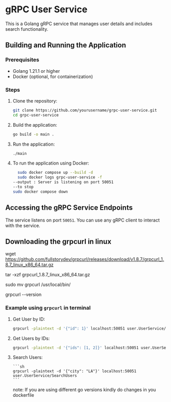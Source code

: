 # gRPC User Service

This is a Golang gRPC service that manages user details and includes search functionality.

## Building and Running the Application

### Prerequisites

- Golang 1.21.1 or higher
- Docker (optional, for containerization)

### Steps

1. Clone the repository:

   ```sh
   git clone https://github.com/yourusername/grpc-user-service.git
   cd grpc-user-service
   ```

2. Build the application:

   ```sh
   go build -o main .
   ```

3. Run the application:

   ```sh
   ./main
   ```

4. To run the application using Docker:

   ```sh
     sudo docker compose up --build -d
     sudo docker logs grpc-user-service -f
   --output : Server is listening on port 50051
   --to stop
   sudo docker compose down
   ```

## Accessing the gRPC Service Endpoints

The service listens on port `50051`. You can use any gRPC client to interact with the service.

## Downloading the grpcurl in linux

wget https://github.com/fullstorydev/grpcurl/releases/download/v1.8.7/grpcurl_1.8.7_linux_x86_64.tar.gz

tar -xzf grpcurl_1.8.7_linux_x86_64.tar.gz

sudo mv grpcurl /usr/local/bin/

grpcurl --version

### Example using `grpcurl` in terminal

1.  Get User by ID:

    ```sh
    grpcurl -plaintext -d '{"id": 1}' localhost:50051 user.UserService/GetUserByID
    ```

2.  Get Users by IDs:

    ```sh
    grpcurl -plaintext -d '{"ids": [1, 2]}' localhost:50051 user.UserService/GetUsersByIDs
    ```

3.  Search Users:

        ```sh
        grpcurl -plaintext -d '{"city": "LA"}' localhost:50051 user.UserService/SearchUsers
        ```

    note: If you are using different go versions kindly do changes in you dockerfile
